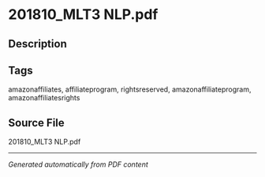 # 201810_MLT3 NLP.pdf

## Description

## Tags
amazonaffiliates, affiliateprogram, rightsreserved, amazonaffiliateprogram, amazonaffiliatesrights

## Source File
201810_MLT3 NLP.pdf

---
*Generated automatically from PDF content*
